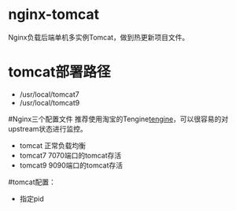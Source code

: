 # nginx-tomcat
Nginx负载后端单机多实例Tomcat，做到热更新项目文件。


# tomcat部署路径
- /usr/local/tomcat7
- /usr/local/tomcat9

#Nginx三个配置文件
推荐使用淘宝的Tengine[tengine]，可以很容易的对upstream状态进行监控。
- tomcat 		正常负载均衡
- tomcat7		7070端口的tomcat存活
- tomcat9		9090端口的tomcat存活

#tomcat配置：
- 指定pid

[tengine]:http://tengine.taobao.org/